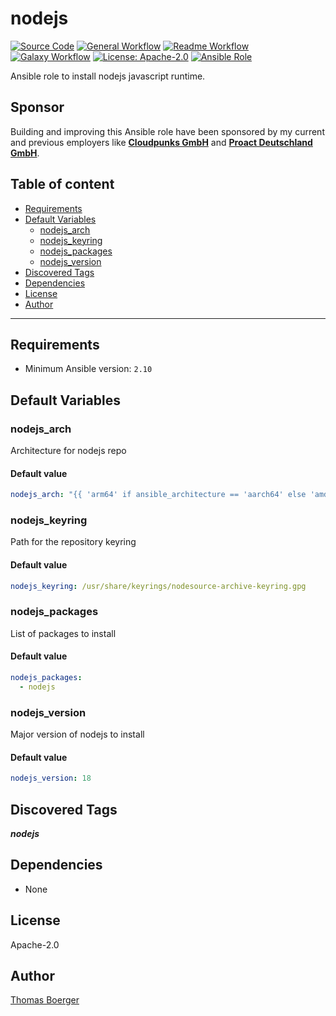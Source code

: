 # nodejs

[![Source Code](https://img.shields.io/badge/github-source%20code-blue?logo=github&amp;logoColor=white)](https://github.com/rolehippie/nodejs)
[![General Workflow](https://github.com/rolehippie/nodejs/actions/workflows/general.yml/badge.svg)](https://github.com/rolehippie/nodejs/actions/workflows/general.yml)
[![Readme Workflow](https://github.com/rolehippie/nodejs/actions/workflows/docs.yml/badge.svg)](https://github.com/rolehippie/nodejs/actions/workflows/docs.yml)
[![Galaxy Workflow](https://github.com/rolehippie/nodejs/actions/workflows/galaxy.yml/badge.svg)](https://github.com/rolehippie/nodejs/actions/workflows/galaxy.yml)
[![License: Apache-2.0](https://img.shields.io/github/license/rolehippie/nodejs)](https://github.com/rolehippie/nodejs/blob/master/LICENSE)
[![Ansible Role](https://img.shields.io/badge/role-rolehippie.nodejs-blue)](https://galaxy.ansible.com/rolehippie/nodejs)

Ansible role to install nodejs javascript runtime.

## Sponsor

Building and improving this Ansible role have been sponsored by my current and previous employers like **[Cloudpunks GmbH](https://cloudpunks.de)** and **[Proact Deutschland GmbH](https://www.proact.eu)**.

## Table of content

- [Requirements](#requirements)
- [Default Variables](#default-variables)
  - [nodejs_arch](#nodejs_arch)
  - [nodejs_keyring](#nodejs_keyring)
  - [nodejs_packages](#nodejs_packages)
  - [nodejs_version](#nodejs_version)
- [Discovered Tags](#discovered-tags)
- [Dependencies](#dependencies)
- [License](#license)
- [Author](#author)

---

## Requirements

- Minimum Ansible version: `2.10`


## Default Variables

### nodejs_arch

Architecture for nodejs repo

#### Default value

```YAML
nodejs_arch: "{{ 'arm64' if ansible_architecture == 'aarch64' else 'amd64' }}"
```

### nodejs_keyring

Path for the repository keyring

#### Default value

```YAML
nodejs_keyring: /usr/share/keyrings/nodesource-archive-keyring.gpg
```

### nodejs_packages

List of packages to install

#### Default value

```YAML
nodejs_packages:
  - nodejs
```

### nodejs_version

Major version of nodejs to install

#### Default value

```YAML
nodejs_version: 18
```

## Discovered Tags

**_nodejs_**


## Dependencies

- None

## License

Apache-2.0

## Author

[Thomas Boerger](https://github.com/tboerger)
